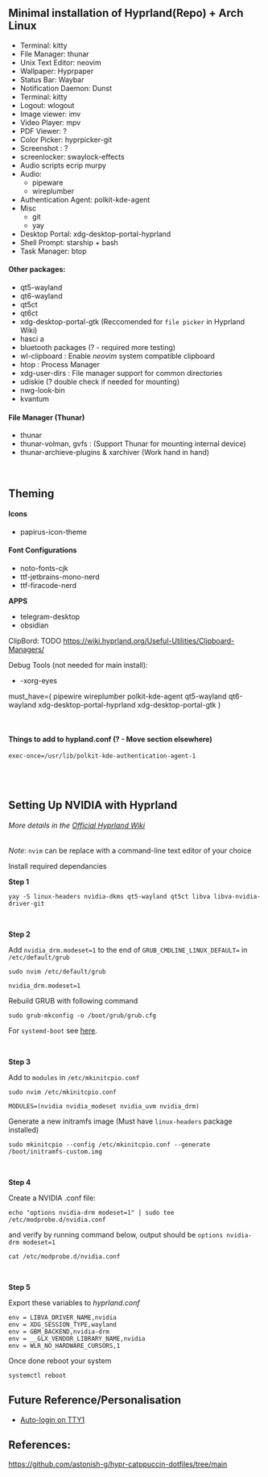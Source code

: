 ## Minimal installation of Hyprland(Repo) + Arch Linux


- Terminal: kitty
- File Manager: thunar
- Unix Text Editor: neovim
- Wallpaper: Hyprpaper
- Status Bar: Waybar
- Notification Daemon: Dunst
- Terminal: kitty
- Logout: wlogout 
- Image viewer: imv
- Video Player: mpv
- PDF Viewer: ?
- Color Picker: hyprpicker-git
- Screenshot : ?
- screenlocker: swaylock-effects
- Audio scripts ecrip murpy
- Audio:
    - pipeware
    - wireplumber
- Authentication Agent: polkit-kde-agent
- Misc
    - git
    - yay
- Desktop Portal: xdg-desktop-portal-hyprland
- Shell Prompt: starship + bash
- Task Manager: btop

#### Other packages:

- qt5-wayland
- qt6-wayland
- qt5ct
- qt6ct 
- xdg-desktop-portal-gtk (Reccomended for `file picker` in Hyprland Wiki)
- hasci a
- bluetooth packages (? - required more testing)
- wl-clipboard : Enable *neovim* system compatible clipboard
- htop : Process Manager
- xdg-user-dirs : File manager support for common directories
- udiskie (? double check if needed for mounting)
- nwg-look-bin
- kvantum


#### File Manager (Thunar)
- thunar
- thunar-volman, gvfs : (Support Thunar for mounting internal device)
- thunar-archieve-plugins & xarchiver (Work hand in hand)
<br/>

## Theming

#### Icons
- papirus-icon-theme


#### Font Configurations
- noto-fonts-cjk
- ttf-jetbrains-mono-nerd
- ttf-firacode-nerd

**APPS**
- telegram-desktop
- obsidian

ClipBord:
TODO https://wiki.hyprland.org/Useful-Utilities/Clipboard-Managers/

Debug Tools (not needed for main install):
- -xorg-eyes 


must_have=(
    pipewire
    wireplumber
    polkit-kde-agent
    qt5-wayland
    qt6-wayland
    xdg-desktop-portal-hyprland
    xdg-desktop-portal-gtk
)

<br/>

#### Things to add to hypland.conf (? - Move section elsewhere)
```
exec-once=/usr/lib/polkit-kde-authentication-agent-1
```


<br/><br/>

## Setting Up NVIDIA with Hyprland
###### More details in the [Official Hyprland Wiki](https://wiki.hyprland.org/Nvidia/)
*Note*: `nvim` can be replace with a command-line text editor of your choice

Install required dependancies

**Step 1**

```
yay -S linux-headers nvidia-dkms qt5-wayland qt5ct libva libva-nvidia-driver-git
```
<br/>

**Step 2**

Add `nvidia_drm.modeset=1` to the end of `GRUB_CMDLINE_LINUX_DEFAULT=` in `/etc/default/grub`

```
sudo nvim /etc/default/grub
```
```
nvidia_drm.modeset=1
```

Rebuild GRUB with following command
```
sudo grub-mkconfig -o /boot/grub/grub.cfg
```
For `systemd-boot` see [here](http://wiki.hyprland.org/Nvidia/#how-to-get-hyprland-to-possibly-work-on-nvidia).

<br/>

**Step 3**

Add to `modules` in `/etc/mkinitcpio.conf`

```
sudo nvim /etc/mkinitcpio.conf
```
```
MODULES=(nvidia nvidia_modeset nvidia_uvm nvidia_drm)
```

Generate a new initramfs image (Must have `linux-headers` package installed)

```
sudo mkinitcpio --config /etc/mkinitcpio.conf --generate /boot/initramfs-custom.img
```
<br/>

**Step 4**

Create a NVIDIA .conf file:
```
echo "options nvidia-drm modeset=1" | sudo tee /etc/modprobe.d/nvidia.conf
```

and verify by running command below, output should be `options nvidia-drm modeset=1`
```
cat /etc/modprobe.d/nvidia.conf
```
<br/>

**Step 5**

Export these variables to *hyprland.conf*

```
env = LIBVA_DRIVER_NAME,nvidia
env = XDG_SESSION_TYPE,wayland
env = GBM_BACKEND,nvidia-drm
env = __GLX_VENDOR_LIBRARY_NAME,nvidia
env = WLR_NO_HARDWARE_CURSORS,1
```


Once done reboot your system
```
systemctl reboot
```

## Future Reference/Personalisation
- [Auto-login on TTY1](https://wiki.archlinux.org/title/Getty#Automatic_login_to_virtual_console)



[comment]: <> (This is a comment, it will not be included)
[comment]: <> (in  the output file unless you use it in)
[comment]: <> (a reference style link.)
<!-- your comment -->
[//]: <> (This is also a comment.)
[//]: # (This may be the most platform independent comment)
## References:
https://github.com/astonish-g/hypr-catppuccin-dotfiles/tree/main
